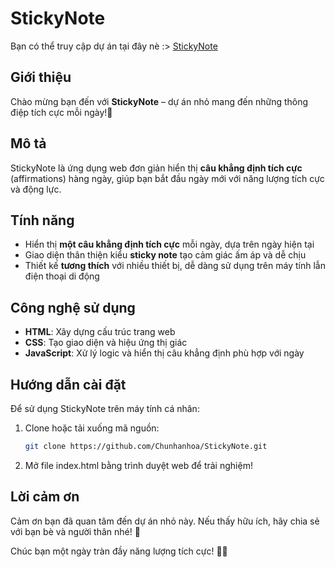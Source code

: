 # StickyNote

Bạn có thể truy cập dự án tại đây nè :>  [StickyNote](https://chunhanhoa.github.io/StickyNote/)

## Giới thiệu

Chào mừng bạn đến với **StickyNote** – dự án nhỏ mang đến những thông điệp tích cực mỗi ngày!💖

## Mô tả

StickyNote là ứng dụng web đơn giản hiển thị **câu khẳng định tích cực** (affirmations) hàng ngày, giúp bạn bắt đầu ngày mới với năng lượng tích cực và động lực.

## Tính năng

- Hiển thị **một câu khẳng định tích cực** mỗi ngày, dựa trên ngày hiện tại
- Giao diện thân thiện kiểu **sticky note** tạo cảm giác ấm áp và dễ chịu
- Thiết kế **tương thích** với nhiều thiết bị, dễ dàng sử dụng trên máy tính lẫn điện thoại di động

## Công nghệ sử dụng

- **HTML**: Xây dựng cấu trúc trang web
- **CSS**: Tạo giao diện và hiệu ứng thị giác
- **JavaScript**: Xử lý logic và hiển thị câu khẳng định phù hợp với ngày

## Hướng dẫn cài đặt

Để sử dụng StickyNote trên máy tính cá nhân:

1. Clone hoặc tải xuống mã nguồn:
   ```bash
   git clone https://github.com/Chunhanhoa/StickyNote.git
   ```
2. Mở file index.html bằng trình duyệt web để trải nghiệm!

## Lời cảm ơn

Cảm ơn bạn đã quan tâm đến dự án nhỏ này. Nếu thấy hữu ích, hãy chia sẻ với bạn bè và người thân nhé! 🥰

Chúc bạn một ngày tràn đầy năng lượng tích cực! 🌸✨